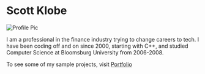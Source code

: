 # Scott Klobe

![Profile Pic](https://kibagari.github.io/images/scott.jpg)

I am a professional in the finance industry trying to change careers to tech.  I have been coding off and on since 2000, starting with C++,  and studied Computer Science at Bloomsburg University from 2006-2008. 

To see some of my sample projects, visit [Portfolio](https://kibagari.github.io/Portfolio/)
